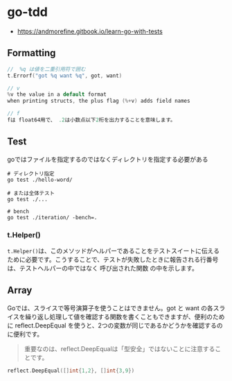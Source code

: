 # go-tdd

- https://andmorefine.gitbook.io/learn-go-with-tests

## Formatting
```go
//  %q は値を二重引用符で囲む
t.Errorf("got %q want %q", got, want)

// v
%v the value in a default format
when printing structs, the plus flag (%+v) adds field names

// f
fは float64用で、 .2は小数点以下2桁を出力することを意味します。
```

## Test

goではファイルを指定するのではなくディレクトリを指定する必要がある
```shell
# ディレクトリ指定
go test ./hello-word/

# または全体テスト
go test ./...

# bench
go test ./iteration/ -bench=.
```

### t.Helper()
`t.Helper()`は、このメソッドがヘルパーであることをテストスイートに伝えるために必要です。こうすることで、テストが失敗したときに報告される行番号は、テストヘルパーの中ではなく 呼び出された関数 の中を示します。

## Array

Goでは、スライスで等号演算子を使うことはできません。got と want の各スライスを繰り返し処理して値を確認する関数を書くこともできますが、便利のために reflect.DeepEqual を使うと、2つの変数が同じであるかどうかを確認するのに便利です。

> 重要なのは、reflect.DeepEqualは「型安全」ではないことに注意することです。

```go
reflect.DeepEqual([]int{1,2}, []int{3,9})
```

